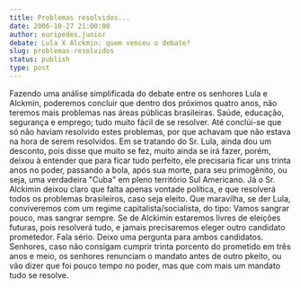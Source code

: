 ```yaml
---
title: Problemas resolvidos...
date: 2006-10-27 21:00:00
author: euripedes.junior
debate: Lula X Alckmin: quem venceu o debate?
slug: problemas-resolvidos
status: publish 
type: post
---
```


Fazendo uma análise simplificada do debate entre os senhores Lula e Alckmin, poderemos concluir que dentro dos próximos quatro anos, não teremos mais problemas nas áreas públicas brasileiras.
Saúde, educação, segurança e emprego; tudo muito fácil de se resolver. Até conclúi-se que só não haviam resolvido estes problemas, por que achavam que não estava na hora de serem resolvidos.
Em se tratando do Sr. Lula, ainda dou um desconto, pois disse que muito se fez, muito ainda se irá fazer, porém, deixou à entender que para ficar tudo perfeito, ele precisaria ficar uns trinta anos no poder, passando a bola, após sua morte, para seu primogênito, ou seja, uma verdadeira "Cuba" em pleno território Sul Americano.
Já o Sr. Alckimin deixou claro que falta apenas vontade política, e que resolverá todos os problemas brasileiros, caso seja eleito.
Que maravilha, se der Lula, conviveremos com um regime capitalista/socialista, do tipo: Vamos sangrar pouco, mas sangrar sempre. Se de Alckimin estaremos livres de eleições futuras, pois resolverá tudo, e jamais precisaremos eleger outro candidato prometedor.
Fala sério. Deixo uma pergunta para ambos candidatos.
Senhores, caso não consigam cumprir trinta porcento do prometido em três anos e meio, os senhores renunciam o mandato antes de outro pkeito, ou vão dizer que foi pouco tempo no poder, mas que com mais um mandato tudo se resolve.
